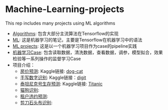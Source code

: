 # Machine-Learning-projects
This rep includes many projects using ML algorithms

- [Algorithms](https://github.com/Lynn-Luyp/Machine-Learning-projects/blob/main/Algorithms.ipynb): 包含大部分主流算法在Tensorflow的实现
- [ML](https://github.com/Lynn-Luyp/Machine-Learning-projects/blob/main/ML.ipynb): 这是机器学习的笔记，主要是Tensorflow在机器学习中的语法
- [ML projects](https://github.com/Lynn-Luyp/Machine-Learning-projects/blob/main/ML_projects.ipynb): 这是以一个机器学习项目作为case的pipeline实践
- [机器学习Case](https://github.com/Lynn-Luyp/Machine-Learning-projects/blob/main/%E6%9C%BA%E5%99%A8%E5%AD%A6%E4%B9%A0%E6%9C%80%E4%BD%B3%E5%AE%9E%E8%B7%B5.ipynb): 包含读取数据，清洗数据，查看数据，调参，模型拟合，效果检验等一系列操作的监督学习Case
- 项目介绍：
  - [房价预测](https://github.com/Lynn-Luyp/Machine-Learning-projects/tree/main/House%20prices): Kaggle链接: [dog-cat](https://www.kaggle.com/c/dogs-vs-cats-redux-kernels-edition/overview)
  - [手写数字识别](https://github.com/Lynn-Luyp/Machine-Learning-projects/tree/main/digit-recognizer): Kaggle链接：[digit](https://www.kaggle.com/c/digit-recognizer/overview)
  - [泰坦尼克号生存预测](https://github.com/Lynn-Luyp/Machine-Learning-projects/tree/main/titanic): Kaggle链接: [Titanic](https://www.kaggle.com/c/titanic)
  - [猫狗识别](https://github.com/Lynn-Luyp/Machine-Learning-projects/tree/main/dogs%20and%20cats): 
  - [租户违约预测](https://github.com/Lynn-Luyp/Machine-Learning-projects/tree/main/loanee%20default): 
  - [剪刀石头布识别](https://github.com/Lynn-Luyp/Machine-Learning-projects/tree/main/rock-paper-scissors): 




